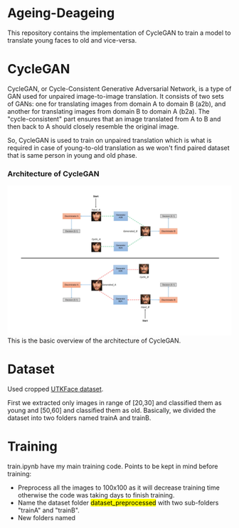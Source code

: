 # Ageing-Deageing
This repository contains the implementation of CycleGAN to train a model to translate young faces to old and vice-versa.

# CycleGAN
CycleGAN, or Cycle-Consistent Generative Adversarial Network, is a type of GAN used for unpaired image-to-image translation. It consists of two sets of GANs: one for translating images from domain A to domain B (a2b), and another for translating images from domain B to domain A (b2a). The "cycle-consistent" part ensures that an image translated from A to B and then back to A should closely resemble the original image.

So, CycleGAN is used to train on unpaired translation which is what is required in case of young-to-old translation as we won't find paired dataset that is same person in young and old phase.

### Architecture of CycleGAN
![alt text](use/file.png "architecture")
This is the basic overview of the architecture of CycleGAN.

# Dataset
Used cropped [UTKFace dataset](https://www.kaggle.com/datasets/jangedoo/utkface-new).

First we extracted only images in range of [20,30] and classified them as young and [50,60] and classified them as old. Basically, we divided the dataset into two folders named trainA and trainB.

# Training
train.ipynb have my main training code.
Points to be kept in mind before training:
* Preprocess all the images to 100x100 as it will decrease training time otherwise the code was taking days to finish training.
* Name the dataset folder <mark>dataset_preprocessed</mark> with two sub-folders "trainA" and "trainB".
* New folders named 
